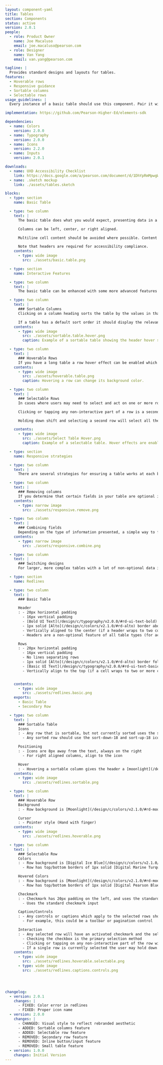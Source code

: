 ```yaml
---
layout: component-yaml
title: Tables
section: Components
status: active
version: 2.0.1
people:
  - role: Product Owner
    name: Joe Macaluso
    email: joe.macaluso@pearson.com
  - role: Designer
    name: Van Yang
    email: van.yang@pearson.com

tagline: |
  Provides standard designs and layouts for tables.
features:
  - Hoverable rows
  - Responsive guidance
  - Sortable columns
  - Selectable rows
usage_guidelines: |
  Every instance of a basic table should use this component. Pair it with the toolbar component for more advanced use cases.

implementation: https://github.com/Pearson-Higher-Ed/elements-sdk

dependencies:
  - name: Colors
    version: 2.0.0
  - name: Typography
    version: 2.0.0
  - name: Icons
    version: 2.2.0
  - name: Inputs
    version: 2.0.1

downloads:
  - name: UXD Accessibility Checklist
    link: https://docs.google.com/a/pearson.com/document/d/1DhYpRmMpwgWh5ha75c-MOG3Z9dFHUMsVVxHSm3b0mQs/edit?usp=sharing
  - name: .sketch mockup
    link: ./assets/tables.sketch

blocks:
  - type: section
    name: Basic Table

  - type: two column
    text: |
      The basic table does what you would expect, presenting data in a static tabular format with headers.

      Columns can be left, center, or right aligned.

      Multiline cell content should be avoided where possible. Content should be top aligned.

      Note that headers are required for accessibility compliance.
    contents:
      - type: wide image
        src: ./assets/basic.table.png

  - type: section
    name: Interactive Features

  - type: two column
    text: |
      The basic table can be enhanced with some more advanced features to handle more complicated use cases.

  - type: two column
    text: |
      ### Sortable Columns
      Clicking on a column heading sorts the table by the values in that column. Selecting the same column heading twice alternates between ascending and descending order.

      If a table has a default sort order it should display the relevant icon at initial presentation.
    contents:
      - type: wide image
        src: ./assets/sortable.table.hover.png
        caption: Example of a sortable table showing the header hover state.

  - type: two column
    text: |
      ### Hoverable Rows
      If you have a long table a row hover effect can be enabled which makes it easier to scan and parse.
    contents:
      - type: wide image
        src: ./assets/hoverable.table.png
        caption: Hovering a row can change its background color.

  - type: two column
    text: |
      ### Selectable Rows
      In cases where users may need to select and act on one or more rows you may add a checkbox column and include a toolbar at the top of the table.

      Clicking or tapping any non-interactive part of a row is a secondary method for selecting that row (this will also check the relevant checkmark, which is the primary method).

      Holding down shift and selecting a second row will select all the intervening rows as well.

    contents:
      - type: wide image
        src: ./assets/Select Table Hover.png
        caption: Example of a selectable table. Hover effects are enabled by default. (Hovering selected rows adds the border effect.)

  - type: section
    name: Responsive strategies

  - type: two column
    text: |
      There are several strategies for ensuring a table works at each breakpoint.

  - type: two column
    text: |
      ### Removing columns
      If you determine that certain fields in your table are optional in nature, you can simply remove them to reduce the overall table width until it fits in mobile viewports.
    contents:
      - type: narrow image
        src: ./assets/responsive.remove.png

  - type: two column  
    text: |
      ### Combining fields
      Depending on the type of information presented, a simple way to fit tables into a smaller viewport is combining multiple columns into one. For example, dedicated First and Last name columns can be joined under 'Name'.
    contents:
      - type: narrow image
        src: ./assets/responsive.combine.png

  - type: two column
    text: |
      ### Switching designs
      For larger, more complex tables with a lot of non-optional data it may be necessary to change from using a table to some other display strategy in the mobile view. For example, you may adopt a list view where each item  can be opened up to view its complete dataset.

  - type: section
    name: Redlines

  - type: two column
    text: |
      ### Basic Table

      Header
      : - 20px horizontal padding
        - 16px vertical padding
        - [Bold UI Text](/design/c/typography/v2.0.0/#rd-ui-text-bold)
        - 1px solid [Alto](/design/c/colors/v2.1.0/#rd-alto) border above and below header row
        - Vertically aligned to the center (if a header wraps to two columns)
        - Headers are a non-optional feature of all table types (for accessibility compliance)

      Rows
      : - 20px horizontal padding
        - 16px vertical padding
        - No lines separating rows
        - 1px solid [Alto](/design/c/colors/v2.1.0/#rd-alto) border following the final row
        - [Basic UI Text](/design/c/typography/v2.0.0/#rd-ui-text-basic)
        - Vertically align to the top (if a cell wraps to two or more columns)


    contents:
      - type: wide image
        src: ./assets/redlines.basic.png
    exports:
      - Basic Table
      - Secondary Row

  - type: two column
    text: |
      ### Sortable Table
      Icons
      : - Any row that is sortable, but not currently sorted uses the sortable-18 icon
        - Any sorted row should use the sort-down-18 and sort-up-18 icons, depending on the current sort order

      Positioning
      : - Icons are 8px away from the text, always on the right
        - For right aligned columns, align to the icon

      Hover
      : - Hovering a sortable column gives the header a [moonlight](/design/c/colors/v2.1.0/#rd-moonlight) background
    contents:
      - type: wide image
        src: ./assets/redlines.sortable.png

  - type: two column
    text: |
      ### Hoverable Row
      Background
      : - Row background is [Moonlight](/design/c/colors/v2.1.0/#rd-moonlight)

      Cursor
      : - Pointer style (Hand with finger)
    contents:
      - type: wide image
        src: ./assets/redlines.hoverable.png

  - type: two column
    text: |
      ### Selectable Row
      Colors
      : - Row background is [Digital Ice Blue](/design/c/colors/v2.1.0/#rd-digital-ice-blue)
        - Row has top/bottom borders of 1px solid [Digital Marine Turquoise](/design/c/colors/v2.1.0/#rd-digital-marine-turquoise)

      Hovered Colors
      : - Row background is [Moonlight](/design/c/colors/v2.1.0/#rd-moonlight)
        - Row has top/bottom borders of 1px solid [Digital Pearson Blue](/design/c/colors/v2.1.0/#rd-digital-pearson-blue)

      Checkmark
      : - Checkmark has 20px padding on the left, and uses the standard 20px padding of the cell contents on the right
        - Uses the standard checkmark input

      Caption/Controls
      : - Any controls or captions which apply to the selected rows should be positioned 28px above or below the main table
        - For example, this could be a toolbar or pagination control

      Interaction
      : - Any selected row will have an activated checkmark and the selected visual styles
        - Checking the checkbox is the primary selection method
        - Clicking or tapping on any non-interactive part of the row will also put it in a selected state (including checking the checkmark)
        - If a single row is currently selected the user may hold down shift and select another row, causing all intervening rows to also be selected
    contents:
      - type: wide image
        src: ./assets/redlines.hoverable.selectable.png
      - type: wide image
        src: ./assets/redlines.captions.controls.png




changelog:
  - version: 2.0.1
    changes: |
      - FIXED: Color error in redlines
      - FIXED: Proper icon name
  - version: 2.0.0
    changes: |
      - CHANGED: Visual style to reflect rebranded aesthetic
      - ADDED: Sortable columns feature
      - ADDED: Selectable row feature
      - REMOVED: Secondary row feature
      - REMOVED: Inline button/input feature
      - REMOVED: Small table feature
  - version: 1.0.0
    changes: Initial Version
---
```

